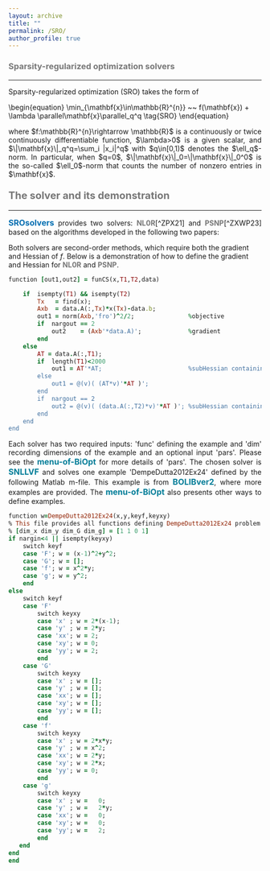 ```yaml
---
layout: archive
title: ""   
permalink: /SRO/
author_profile: true
---
```


<style>
a:link {
  text-decoration: none;
}

a:visited {
  text-decoration: none;
}

a:hover {
  text-decoration: underline;
}

a:active {
  text-decoration: underline;
}
</style>

 

###  <span style="color:#777777"><b> Sparsity-regularized optimization solvers</b></span> 
---
Sparsity-regularized optimization (SRO) takes the form of

\begin{equation}
\min_{\mathbf{x}\in\mathbb{R}^{n}} ~~  f(\mathbf{x}) + \lambda \parallel\mathbf{x}\parallel_q^q \tag{SRO}
\end{equation}

<div style="text-align:justify;">
where  $f:\mathbb{R}^{n}\rightarrow \mathbb{R}$ is a continuously or twice continuously differentiable function, $\lambda>0$ is a given scalar, and $\|\mathbf{x}\|_q^q=\sum_i |x_i|^q$ with $q\in[0,1)$ denotes the $\ell_q$-norm. In particular, when $q=0$,  $\|\mathbf{x}\|_0=\|\mathbf{x}\|_0^0$ is the so-called $\ell_0$-norm that counts the number of nonzero entries in $\mathbf{x}$.
</div>
 
### <span style="color:#777777"><b style="font-size:20px">The solver and its demonstration</b></span> 
---

<div style="text-align:justify;">
<a style="font-size: 16px; font-weight: bold;color:#006DB0" href="https://github.com/ShenglongZhou/CSpack" target="_blank">SROsolvers</a> provides two solvers:  <b style="font-size:14px;color:#777777">NL0R</b>[^ZPX21] and <b style="font-size:14px;color:#777777">PSNP</b>[^ZXWP23] based on the algorithms developed in the following two papers:

[^ZPX21]: S Zhou, L Pan, and N Xiu, Newton method for L0-regularized optimization, Numerical Algorithm, 2021.

[^ZXWP23]: S Zhou, X Xiu, Y Wang, and D Peng, Revisiting Lq (0 <= q < 1) norm regularized optimization, arXiv:2306.14394, 2023.

</div>

<p style="line-height: 1;"></p>

Both solvers are second-order methods, which require both the gradient and Hessian of $f$. Below is a demonstration of how to define the gradient and Hessian for <b style="font-size:14px;color:#777777">NL0R</b> and <b style="font-size:14px;color:#777777">PSNP</b>.

<p style="line-height: 1;"></p>

```ruby
function [out1,out2] = funCS(x,T1,T2,data)

    if  isempty(T1) && isempty(T2) 
        Tx   = find(x); 
        Axb  = data.A(:,Tx)*x(Tx)-data.b;
        out1 = norm(Axb,'fro')^2/2;               %objective 
        if  nargout == 2
            out2    = (Axb'*data.A)';             %gradient
        end
    else        
        AT = data.A(:,T1); 
        if  length(T1)<2000
            out1 = AT'*AT;                        %subHessian containing T1 rows and T1 columns
        else
            out1 = @(v)( (AT*v)'*AT )';      
        end       
        if  nargout == 2
            out2 = @(v)( (data.A(:,T2)*v)'*AT )'; %subHessian containing T1 rows and T2 columns
        end       
    end     
end
```

<div style="text-align:justify;">
Each solver has two required inputs: 'func' defining the example and 'dim' recording dimensions of the example and an optional input 'pars'. Please see the <a style="font-size: 16px; font-weight: bold; color:#007D98" href="\files\menu-of-BiOpt.pdf" target="_blank">menu-of-BiOpt</a> for more details of 'pars'. The chosen solver is <span style="color:#007D98"><b style="font-size:16px">SNLLVF</b></span> and solves one example 'DempeDutta2012Ex24' defined by the following Matlab m-file. This example is from <a style="font-size: 16px; font-weight: bold; color:#007D98"  href="https://biopt.github.io/bolib/" target="_blank">BOLIBver2</a>, where more examples are provided. The <a style="font-size: 16px; font-weight: bold; color:#007D98" href="\files\menu-of-BiOpt.pdf" target="_blank">menu-of-BiOpt</a> also presents other ways to define examples.
</div>

<p style="line-height: 1;"></p>

```ruby
function w=DempeDutta2012Ex24(x,y,keyf,keyxy)
% This file provides all functions defining DempeDutta2012Ex24 problem and their first and second order derivatives.
% [dim_x dim_y dim_G dim_g] = [1 1 0 1]
if nargin<4 || isempty(keyxy)
    switch keyf
    case 'F'; w = (x-1)^2+y^2;
    case 'G'; w = []; 
    case 'f'; w = x^2*y;      
    case 'g'; w = y^2; 
    end    
else
    switch keyf
    case 'F'
        switch keyxy
        case 'x' ; w = 2*(x-1);         
        case 'y' ; w = 2*y;        
        case 'xx'; w = 2;
        case 'xy'; w = 0;
        case 'yy'; w = 2;
        end 
    case 'G'  
        switch keyxy
        case 'x' ; w = [];    
        case 'y' ; w = [];      
        case 'xx'; w = [];
        case 'xy'; w = [];
        case 'yy'; w = [];
        end           
    case 'f'   
        switch keyxy
        case 'x' ; w = 2*x*y;    
        case 'y' ; w = x^2;          
        case 'xx'; w = 2*y;
        case 'xy'; w = 2*x;
        case 'yy'; w = 0;
        end           
    case 'g'   
        switch keyxy
        case 'x' ; w =   0;  
        case 'y' ; w =   2*y;         
        case 'xx'; w =   0;  
        case 'xy'; w =   0;  
        case 'yy'; w =   2; 
        end        
   end   
end
end
```
 
